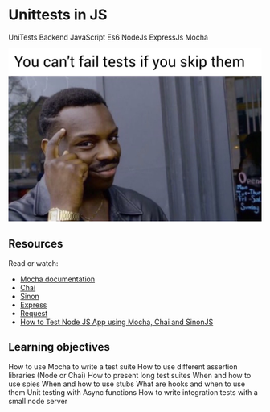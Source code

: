 # Unittests in JS

UniTests Backend JavaScript Es6 NodeJs ExpressJs Mocha

![image](./Untitled%20image.jpg)

## Resources

Read or watch:

- [Mocha documentation](https://mochajs.org/)
- [Chai](https://www.chaijs.com/api/)
- [Sinon](https://sinonjs.org/releases/)
- [Express](https://expressjs.com/en/guide/routing.html)
- [Request](https://www.npmjs.com/package/request)
- [How to Test Node JS App using Mocha, Chai and SinonJS](https://www.digitalocean.com/community/tutorials/how-to-test-nodejs-apps-using-mocha-chai-and-sinonjs)

## Learning objectives

How to use Mocha to write a test suite
How to use different assertion libraries (Node or Chai)
How to present long test suites
When and how to use spies
When and how to use stubs
What are hooks and when to use them
Unit testing with Async functions
How to write integration tests with a small node server
